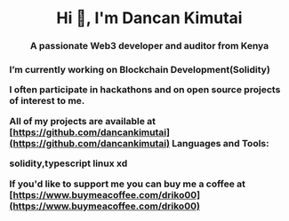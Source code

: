 <h1 align="center">Hi 👋, I'm Dancan Kimutai</h1>
<h3 align="center">A passionate Web3 developer and auditor from Kenya<h3>
    
I’m currently working on Blockchain Development(Solidity)  
    
I often participate in hackathons and on open source projects of interest to me.
    
All of my projects are available at [https://github.com/dancankimutai](https://github.com/dancankimutai)
Languages and Tools:

solidity,typescript linux xd 

If you'd like to support me you can buy me a coffee at [https://www.buymeacoffee.com/driko00](https://www.buymeacoffee.com/driko00)
